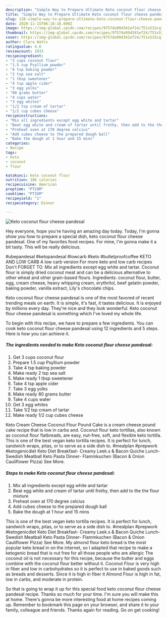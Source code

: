 ```yaml
---
description: "Simple Way to Prepare Ultimate Keto coconut flour cheese pandesal"
title: "Simple Way to Prepare Ultimate Keto coconut flour cheese pandesal"
slug: 128-simple-way-to-prepare-ultimate-keto-coconut-flour-cheese-pandesal
date: 2020-11-15T06:18:18.698Z
image: https://img-global.cpcdn.com/recipes/9757da99d341ef24/751x532cq70/keto-coconut-flour-cheese-pandesal-recipe-main-photo.jpg
thumbnail: https://img-global.cpcdn.com/recipes/9757da99d341ef24/751x532cq70/keto-coconut-flour-cheese-pandesal-recipe-main-photo.jpg
cover: https://img-global.cpcdn.com/recipes/9757da99d341ef24/751x532cq70/keto-coconut-flour-cheese-pandesal-recipe-main-photo.jpg
author: Clara Watts
ratingvalue: 4.6
reviewcount: 1033
recipeingredient:
- "3 cups coconut flour"
- "1.5 cup Psyllium powder"
- "4 tsp baking powder"
- "2 tsp sea salt"
- "1 tbsp sweetener"
- "4 tsp apple cider"
- "3 egg yolks"
- "80 grams butter"
- "4 cups water"
- "3 egg whites"
- "1/2 tsp cream of tartar"
- "1/2 cup cubes cheese"
recipeinstructions:
- "Mix all ingredients except egg white and tartar"
- "Beat egg white and cream of tartar until frothy, then add to the the flour mixture"
- "Preheat oven at 170 degree celcius"
- "Add cubes cheese to the prepared dough ball"
- "Bake the dough at 1 hour and 15 mins"
categories:
- Recipe
tags:
- keto
- coconut
- flour

katakunci: keto coconut flour 
nutrition: 186 calories
recipecuisine: American
preptime: "PT29M"
cooktime: "PT35M"
recipeyield: "1"
recipecategory: Dinner

---
```



![Keto coconut flour cheese pandesal](https://img-global.cpcdn.com/recipes/9757da99d341ef24/751x532cq70/keto-coconut-flour-cheese-pandesal-recipe-main-photo.jpg)

Hey everyone, hope you're having an amazing day today. Today, I'm gonna show you how to prepare a special dish, keto coconut flour cheese pandesal. One of my favorites food recipes. For mine, I'm gonna make it a bit tasty. This will be really delicious.

#ubepandesal #ketopandesal #lowcarb #keto #bulletproofcoffee KETO AND LOW CARB A low carb version For more keto and low carb recipes Don&#39;t FORGET TO. Mix all ingredients except egg white and tartar. Coconut flour is simply dried coconut meat and can be a delicious alternative to other wheat and other grain-based flours. Ingredients: coconut flour, butter, egg, cream cheese, heavy whipping cream, erythritol, beef gelatin powder, baking powder, vanilla extract, Lily&#39;s chocolate chips.

Keto coconut flour cheese pandesal is one of the most favored of recent trending meals on earth. It is simple, it's fast, it tastes delicious. It is enjoyed by millions every day. They're nice and they look wonderful. Keto coconut flour cheese pandesal is something which I've loved my whole life.


To begin with this recipe, we have to prepare a few ingredients. You can cook keto coconut flour cheese pandesal using 12 ingredients and 5 steps. Here is how you can achieve it.

<!--inarticleads1-->

##### The ingredients needed to make Keto coconut flour cheese pandesal:

1. Get 3 cups coconut flour
1. Prepare 1.5 cup Psyllium powder
1. Take 4 tsp baking powder
1. Make ready 2 tsp sea salt
1. Make ready 1 tbsp sweetener
1. Take 4 tsp apple cider
1. Take 3 egg yolks
1. Make ready 80 grams butter
1. Take 4 cups water
1. Get 3 egg whites
1. Take 1/2 tsp cream of tartar
1. Make ready 1/2 cup cubes cheese


Keto Cream Cheese Coconut Flour Pound Cake is a cream cheese pound cake recipe that is low in carbs and. Coconut flour keto tortillas, also known as coconut flour flatbreads, are easy, nut-free, soft, and flexible keto tortilla. This is one of the best vegan keto tortilla recipes. It is perfect for lunch, sandwich wraps, pitas, or to serve as a side dish to. #mealplan #prepwork #ketogenicdiet Keto Diet Breakfast- Creamy Leek.s &amp; Bacon Quiche Lunch- Swedish Meatball Keto Pasta Dinner- Flammkuchen (Bacon &amp; Onion Cauliflower Pizza) See More. 

<!--inarticleads2-->

##### Steps to make Keto coconut flour cheese pandesal:

1. Mix all ingredients except egg white and tartar
1. Beat egg white and cream of tartar until frothy, then add to the the flour mixture
1. Preheat oven at 170 degree celcius
1. Add cubes cheese to the prepared dough ball
1. Bake the dough at 1 hour and 15 mins


This is one of the best vegan keto tortilla recipes. It is perfect for lunch, sandwich wraps, pitas, or to serve as a side dish to. #mealplan #prepwork #ketogenicdiet Keto Diet Breakfast- Creamy Leek.s &amp; Bacon Quiche Lunch- Swedish Meatball Keto Pasta Dinner- Flammkuchen (Bacon &amp; Onion Cauliflower Pizza) See More. My almond flour keto bread is the most popular keto bread in on the internet, so I adapted that recipe to make a ketogenic bread that is nut free for all those people who are allergic The coconut oil is not necessary for this recipe, because the butter and eggs combine with the coconut flour better without it. Coconut Flour is very high in fiber and low in carbohydrates so it is perfect to use in baked goods such as breads and desserts. Since it is high in fiber it Almond Flour is high in fat, low in carbs, and moderate in protein. 

So that is going to wrap it up for this special food keto coconut flour cheese pandesal recipe. Thanks so much for your time. I'm sure you will make this at home. There's gonna be more interesting food at home recipes coming up. Remember to bookmark this page on your browser, and share it to your family, colleague and friends. Thanks again for reading. Go on get cooking!
